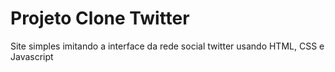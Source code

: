 # Projeto Clone Twitter
Site simples imitando a interface da rede social twitter usando HTML, CSS e Javascript
